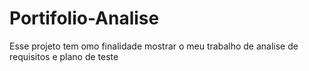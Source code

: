 # Portifolio-Analise
Esse projeto tem omo finalidade mostrar o meu trabalho de analise de requisitos e plano de teste
